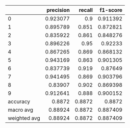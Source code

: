 |              |   precision |   recall |   f1-score |
|:-------------|------------:|---------:|-----------:|
| 0            |    0.923077 |   0.9    |   0.911392 |
| 1            |    0.895789 |   0.851  |   0.872821 |
| 2            |    0.835922 |   0.861  |   0.848276 |
| 3            |    0.896226 |   0.95   |   0.92233  |
| 4            |    0.867265 |   0.869  |   0.868132 |
| 5            |    0.943169 |   0.863  |   0.901305 |
| 6            |    0.837739 |   0.919  |   0.87649  |
| 7            |    0.941495 |   0.869  |   0.903796 |
| 8            |    0.83907  |   0.902  |   0.869398 |
| 9            |    0.912641 |   0.888  |   0.900152 |
| accuracy     |    0.8872   |   0.8872 |   0.8872   |
| macro avg    |    0.88924  |   0.8872 |   0.887409 |
| weighted avg |    0.88924  |   0.8872 |   0.887409 |